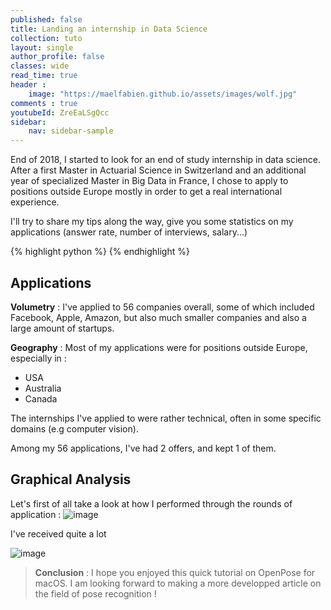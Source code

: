 ```yaml
---
published: false
title: Landing an internship in Data Science
collection: tuto
layout: single
author_profile: false
classes: wide
read_time: true
header :
    image: "https://maelfabien.github.io/assets/images/wolf.jpg"
comments : true
youtubeId: ZreEaLSgQcc
sidebar:
    nav: sidebar-sample
---
```


End of 2018, I started to look for an end of study internship in data science. After a first Master in Actuarial Science in Switzerland and an additional year of specialized Master in Big Data in France, I chose to apply to positions outside Europe mostly in order to get a real international experience.

I'll try to share my tips along the way, give you some statistics on my applications (answer rate, number of interviews, salary...)

{% highlight python %}
{% endhighlight %}

## Applications

**Volumetry** : I've applied to 56 companies overall, some of which included Facebook, Apple, Amazon, but also much smaller companies and also a large amount of startups. 

**Geography** : Most of my applications were for positions outside Europe, especially in :
- USA 
- Australia
- Canada

The internships I've applied to were rather technical, often in some specific domains (e.g computer vision).

Among my 56 applications, I've had 2 offers, and kept 1 of them.

## Graphical Analysis

Let's first of all take a look at how I performed through the rounds of application :
![image](https://maelfabien.github.io/assets/images/apply_1.jpg)

I've received quite a lot 



![image](https://maelfabien.github.io/assets/images/img1.jpg)


> **Conclusion** : I hope you enjoyed this quick tutorial on OpenPose for macOS. I am looking forward to making a more developped article on the field of pose recognition !
